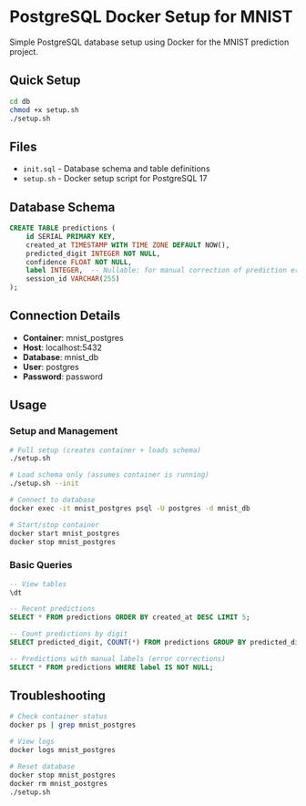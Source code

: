 # PostgreSQL Docker Setup for MNIST

Simple PostgreSQL database setup using Docker for the MNIST prediction project.

## Quick Setup

```bash
cd db
chmod +x setup.sh
./setup.sh
```

## Files

- `init.sql` - Database schema and table definitions
- `setup.sh` - Docker setup script for PostgreSQL 17

## Database Schema

```sql
CREATE TABLE predictions (
    id SERIAL PRIMARY KEY,
    created_at TIMESTAMP WITH TIME ZONE DEFAULT NOW(),
    predicted_digit INTEGER NOT NULL,
    confidence FLOAT NOT NULL,
    label INTEGER,  -- Nullable: for manual correction of prediction errors
    session_id VARCHAR(255)
);
```

## Connection Details

- **Container**: mnist_postgres  
- **Host**: localhost:5432
- **Database**: mnist_db
- **User**: postgres
- **Password**: password

## Usage

### Setup and Management
```bash
# Full setup (creates container + loads schema)
./setup.sh

# Load schema only (assumes container is running)
./setup.sh --init

# Connect to database
docker exec -it mnist_postgres psql -U postgres -d mnist_db

# Start/stop container
docker start mnist_postgres
docker stop mnist_postgres
```

### Basic Queries
```sql
-- View tables
\dt

-- Recent predictions
SELECT * FROM predictions ORDER BY created_at DESC LIMIT 5;

-- Count predictions by digit
SELECT predicted_digit, COUNT(*) FROM predictions GROUP BY predicted_digit;

-- Predictions with manual labels (error corrections)
SELECT * FROM predictions WHERE label IS NOT NULL;
```

## Troubleshooting

```bash
# Check container status
docker ps | grep mnist_postgres

# View logs
docker logs mnist_postgres

# Reset database
docker stop mnist_postgres
docker rm mnist_postgres
./setup.sh
```
